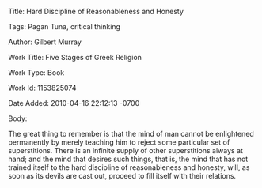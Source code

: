 Title:  Hard Discipline of Reasonableness and Honesty

Tags:   Pagan Tuna, critical thinking

Author: Gilbert Murray

Work Title: Five Stages of Greek Religion

Work Type: Book

Work Id: 1153825074

Date Added: 2010-04-16 22:12:13 -0700

Body: 

The great thing to remember is that the mind of man cannot be enlightened permanently by merely teaching him to reject some particular set of superstitions. There is an infinite supply of other superstitions always at hand; and the mind that desires such things, that is, the mind that has not trained itself to the hard discipline of reasonableness and honesty, will, as soon as its devils are cast out, proceed to fill itself with their relations.

